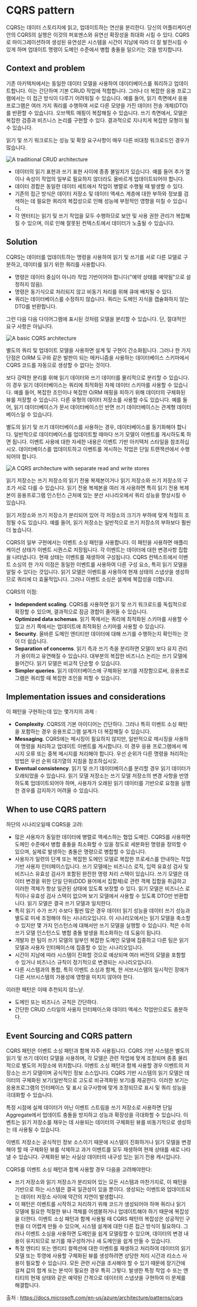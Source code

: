 # CQRS pattern

CQRS는 데이터 스토리지에 읽고, 업데이트하는 연산을 분리한다. 당신의 어플리케이션안의 CQRS의 실행은 이것의 퍼포멘스와 유연선 확장성을 최대화 시킬 수 있다. CQRS로 마이그레이션하여 생성된 유연성은 시스템을 시간이 지남에 따라 더 잘 발전시킬 수 있게 하며 업데이트 명령이 도메인 수준에서 병합 충돌을 일으키는 것을 방지합니다.

## Context and problem

기존 아키텍처에서는 동일한 데이터 모델을 사용하여 데이터베이스를 쿼리하고 업데이트합니다. 이는 간단하며 기본 CRUD 작업에 적합합니다. 그러나 더 복잡한 응용 프로그램에서는 이 접근 방식이 다루기 어려워질 수 있습니다. 예를 들어, 읽기 측면에서 응용 프로그램은 여러 가지 쿼리를 수행하여 서로 다른 모양을 가진 데이터 전송 개체(DTO)를 반환할 수 있습니다. 오브젝트 매핑이 복잡해질 수 있습니다. 쓰기 측면에서, 모델은 복잡한 검증과 비즈니스 논리를 구현할 수 있다. 결과적으로 지나치게 복잡한 모형이 될 수 있습니다.

읽기 및 쓰기 워크로드는 성능 및 확장 요구사항이 매우 다른 비대칭 워크로드인 경우가 많습니다.

![A traditional CRUD architecture](https://docs.microsoft.com/en-us/azure/architecture/patterns/_images/command-and-query-responsibility-segregation-cqrs-tradition-crud.png)

- 데이터의 읽기 표현과 쓰기 표현 사이에 종종 불일치가 있습니다. 예를 들어 추가 열이나 속성이 작업의 일부로 필요하지 않더라도 올바르게 업데이트되어야 합니다.
- 데이터 경합은 동일한 데이터 세트에서 작업이 병렬로 수행될 때 발생할 수 있다.
- 기존의 접근 방식은 데이터 저장소 및 데이터 액세스 계층에 대한 부하와 정보를 검색하는 데 필요한 쿼리의 복잡성으로 인해 성능에 부정적인 영향을 미칠 수 있습니다.
- 각 엔터티는 읽기 및 쓰기 작업을 모두 수행하므로 보안 및 사용 권한 관리가 복잡해질 수 있으며, 이로 인해 잘못된 컨텍스트에서 데이터가 노출될 수 있습니다.

## Solution

CQRS는 데이터를 업데이트하는 명령을 사용하여 읽기 및 쓰기를 서로 다른 모델로 구분하고, 데이터를 읽기 위한 쿼리를 사용합니다.

- 명령은 데이터 중심이 아니라 작업 기반이어야 합니다("예약 상태를 예약됨"으로 설정하지 않음).
- 명령은 동기식으로 처리되지 않고 비동기 처리를 위해 큐에 배치될 수 있다.
- 쿼리는 데이터베이스를 수정하지 않습니다. 쿼리는 도메인 지식을 캡슐화하지 않는 DTO를 반환합니다.

그런 다음 다음 다이어그램에 표시된 것처럼 모델을 분리할 수 있습니다. 단, 절대적인 요구 사항은 아닙니다.

![A basic CQRS architecture](https://docs.microsoft.com/en-us/azure/architecture/patterns/_images/command-and-query-responsibility-segregation-cqrs-basic.png)

별도의 쿼리 및 업데이트 모델을 사용하면 설계 및 구현이 간소화됩니다. 그러나 한 가지 단점은 O/RM 도구와 같은 발판이 되는 메커니즘을 사용하는 데이터베이스 스키마에서 CQRS 코드를 자동으로 생성할 수 없다는 것이다.

보다 강력한 분리를 위해 읽기 데이터와 쓰기 데이터를 물리적으로 분리할 수 있습니다. 이 경우 읽기 데이터베이스는 쿼리에 최적화된 자체 데이터 스키마를 사용할 수 있습니다. 예를 들어, 복잡한 조인이나 복잡한 O/RM 매핑을 피하기 위해 데이터의 구체화된 뷰를 저장할 수 있습니다. 다른 유형의 데이터 저장소를 사용할 수도 있습니다. 예를 들어, 읽기 데이터베이스가 문서 데이터베이스인 반면 쓰기 데이터베이스는 관계형 데이터베이스일 수 있습니다.

별도의 읽기 및 쓰기 데이터베이스를 사용하는 경우, 데이터베이스를 동기화해야 합니다. 일반적으로 데이터베이스를 업데이트할 때마다 쓰기 모델이 이벤트를 게시하도록 하면 됩니다. 이벤트 사용에 대한 자세한 내용은 이벤트 기반 아키텍처 스타일을 참조하십시오. 데이터베이스를 업데이트하고 이벤트를 게시하는 작업은 단일 트랜잭션에서 수행되어야 합니다.

![A CQRS architecture with separate read and write stores](https://docs.microsoft.com/en-us/azure/architecture/patterns/_images/command-and-query-responsibility-segregation-cqrs-separate-stores.png)

읽기 저장소는 쓰기 저장소의 읽기 전용 복제본이거나 읽기 저장소와 쓰기 저장소의 구조가 서로 다를 수 있습니다. 읽기 전용 복제본을 여러 개 사용하면 특히 읽기 전용 복제본이 응용프로그램 인스턴스 근처에 있는 분산 시나리오에서 쿼리 성능을 향상시킬 수 있습니다.

읽기 저장소와 쓰기 저장소가 분리되어 있어 각 저장소의 크기가 부하에 맞게 적절히 조정될 수도 있습니다. 예를 들어, 읽기 저장소는 일반적으로 쓰기 저장소의 부하보다 훨씬 더 높습니다.

CQRS의 일부 구현에서는 이벤트 소싱 패턴을 사용합니다. 이 패턴을 사용하면 애플리케이션 상태가 이벤트 시퀀스로 저장됩니다. 각 이벤트는 데이터에 대한 변경사항 집합을 나타냅니다. 현재 상태는 이벤트를 재생하여 구성됩니다. CQRS 컨텍스트에서 이벤트 소싱의 한 가지 이점은 동일한 이벤트를 사용하여 다른 구성 요소, 특히 읽기 모델을 알릴 수 있다는 것입니다. 읽기 모델은 이벤트를 사용하여 현재 상태의 스냅샷을 생성하므로 쿼리에 더 효율적입니다. 그러나 이벤트 소싱은 설계에 복잡성을 더합니다.

CQRS의 이점:

- **Independent scaling**. CQRS를 사용하면 읽기 및 쓰기 워크로드를 독립적으로 확장할 수 있으며, 결과적으로 잠금 경합이 줄어들 수 있습니다.
- **Optimized data schemas**. 읽기 쪽에서는 쿼리에 최적화된 스키마를 사용할 수 있고 쓰기 쪽에서는 업데이트에 최적화된 스키마를 사용할 수 있습니다.
- **Security**. 올바른 도메인 엔티티만 데이터에 대해 쓰기를 수행하는지 확인하는 것이 더 쉽습니다.
- **Separation of concerns**. 읽기 측과 쓰기 측을 분리하면 모델이 보다 유지 관리가 용이하고 유연해질 수 있습니다. 대부분의 복잡한 비즈니스 논리는 쓰기 모델에 들어간다. 읽기 모델은 비교적 단순할 수 있습니다.
- **Simpler queries**. 읽기 데이터베이스에 구체화된 보기를 저장함으로써, 응용프로그램은 쿼리할 때 복잡한 조인을 피할 수 있습니다.



## Implementation issues and considerations

이 패턴을 구현하는데 있는 몇가지의 과제 :

- **Complexity**. CQRS의 기본 아이디어는 간단하다. 그러나 특히 이벤트 소싱 패턴을 포함하는 경우 응용프로그램 설계가 더 복잡해질 수 있습니다.
- **Messaging**. CQRS에는 메시징이 필요하지 않지만, 일반적으로 메시징을 사용하여 명령을 처리하고 업데이트 이벤트를 게시합니다. 이 경우 응용 프로그램에서 메시지 오류 또는 중복 메시지를 처리해야 합니다. 우선 순위가 다른 명령을 처리하는 방법은 우선 순위 대기열의 지침을 참조하십시오.
- **Eventual consistency**. 읽기 및 쓰기 데이터베이스를 분리할 경우 읽기 데이터가 오래되었을 수 있습니다. 읽기 모델 저장소는 쓰기 모델 저장소의 변경 사항을 반영하도록 업데이트되어야 하며, 사용자가 오래된 읽기 데이터를 기반으로 요청을 실행한 경우를 감지하기 어려울 수 있습니다.



## When to use CQRS pattern

하단의 시나리오일때 CQRS을 고려:

- 많은 사용자가 동일한 데이터에 병렬로 액세스하는 협업 도메인. CQRS를 사용하면 도메인 수준에서 병합 충돌을 최소화할 수 있을 정도로 세분화된 명령을 정의할 수 있으며, 실제로 발생하는 충돌은 명령으로 병합할 수 있습니다.
- 사용자가 일련의 단계 또는 복잡한 도메인 모델로 복잡한 프로세스를 안내하는 작업 기반 사용자 인터페이스입니다. 쓰기 모델에는 비즈니스 로직, 입력 유효성 검사 및 비즈니스 유효성 검사가 포함된 완전한 명령 처리 스택이 있습니다. 쓰기 모델은 데이터 변경을 위한 단일 단위(DDD 용어에서 집합체)로 관련 객체 집합을 취급하고 이러한 객체가 항상 일관된 상태에 있도록 보장할 수 있다. 읽기 모델은 비즈니스 로직이나 유효성 검사 스택이 없으며 보기 모델에서 사용할 수 있도록 DTO만 반환합니다. 읽기 모델은 결국 쓰기 모델과 일치한다.
- 특히 읽기 수가 쓰기 수보다 훨씬 많은 경우 데이터 읽기 성능을 데이터 쓰기 성능과 별도로 미세 조정해야 하는 시나리오입니다. 이 시나리오에서는 읽기 모델을 축소할 수 있지만 몇 가지 인스턴스에 대해서만 쓰기 모델을 실행할 수 있습니다. 적은 수의 쓰기 모델 인스턴스도 병합 충돌 발생을 최소화하는 데 도움이 됩니다.
- 개발자 한 팀이 쓰기 모델의 일부인 복잡한 도메인 모델에 집중하고 다른 팀은 읽기 모델과 사용자 인터페이스에 집중할 수 있는 시나리오입니다.
- 시간이 지남에 따라 시스템이 진화할 것으로 예상되며 여러 버전의 모델을 포함할 수 있거나 비즈니스 규칙이 정기적으로 변경되는 시나리오입니다.
- 다른 시스템과의 통합, 특히 이벤트 소싱과 함께, 한 서브시스템의 일시적인 장애가 다른 서브시스템의 가용성에 영향을 미치지 않아야 한다.

이러한 패턴은 이때 추천되지 않느낟.

- 도메인 또는 비즈니스 규칙은 간단하다.
- 간단한 CRUD 스타일의 사용자 인터페이스와 데이터 액세스 작업만으로도 충분하다.



## Event Sourcing and CQRS pattern

CQRS 패턴은 이벤트 소싱 패턴과 함께 자주 사용됩니다. CQRS 기반 시스템은 별도의 읽기 및 쓰기 데이터 모델을 사용하며, 각 모델은 관련 작업에 맞게 조정되며 종종 물리적으로 별도의 저장소에 위치합니다. 이벤트 소싱 패턴과 함께 사용할 경우 이벤트의 저장소는 쓰기 모델이며 공식적인 정보 소스입니다. CQRS 기반 시스템의 읽기 모델은 데이터의 구체화된 보기(일반적으로 고도로 비규격화된 보기)를 제공한다. 이러한 보기는 응용프로그램의 인터페이스 및 표시 요구사항에 맞게 조정되므로 표시 및 쿼리 성능을 극대화할 수 있습니다.

특정 시점에 실제 데이터가 아닌 이벤트 스트림을 쓰기 저장소로 사용하면 단일 Aggregate에서 업데이트 충돌을 방지하고 성능과 확장성을 극대화할 수 있습니다. 이벤트는 읽기 저장소를 채우는 데 사용되는 데이터의 구체화된 뷰를 비동기적으로 생성하는 데 사용될 수 있습니다.

이벤트 저장소는 공식적인 정보 소스이기 때문에 시스템이 진화하거나 읽기 모델을 변경해야 할 때 구체화된 뷰를 삭제하고 과거 이벤트를 모두 재생하여 현재 상태를 새로 나타낼 수 있습니다. 구체화된 뷰는 사실상 데이터의 내구성 있는 읽기 전용 캐시입니다.

CQRS를 이벤트 소싱 패턴과 함께 사용할 경우 다음을 고려해야한다:

- 쓰기 저장소와 읽기 저장소가 분리되어 있는 모든 시스템과 마찬가지로, 이 패턴을 기반으로 하는 시스템은 결국 일관성이 있을 뿐이다. 생성되는 이벤트와 업데이트되는 데이터 저장소 사이에 약간의 지연이 발생합니다.
- 이 패턴은 이벤트를 시작하고 처리하기 위해 코드가 생성되어야 하며 쿼리나 읽기 모델에 필요한 적절한 뷰나 객체를 어셈블하거나 업데이트해야 하기 때문에 복잡성을 더한다. 이벤트 소싱 패턴과 함께 사용될 때 CQRS 패턴의 복잡성은 성공적인 구현을 더 어렵게 만들 수 있으며, 시스템 설계에 대한 다른 접근 방식이 필요하다. 그러나 이벤트 소싱을 사용하면 도메인을 쉽게 모델링할 수 있으며, 데이터의 변경 내용이 유지되므로 보기를 재구성하거나 새 도메인을 쉽게 만들 수 있습니다.
- 특정 엔티티 또는 엔티티 컬렉션에 대한 이벤트를 재생하고 처리하여 데이터의 읽기 모델 또는 투영에 사용할 구체화된 뷰를 생성하려면 상당한 처리 시간과 리소스 사용이 필요할 수 있습니다. 모든 관련 사건을 조사해야 할 수 있기 때문에 장기간에 걸쳐 값의 합계 또는 분석이 필요한 경우 특히 그렇다. 발생한 특정 작업 수 또는 엔티티의 현재 상태와 같은 예약된 간격으로 데이터의 스냅샷을 구현하여 이 문제를 해결합니다.

출처 : https://docs.microsoft.com/en-us/azure/architecture/patterns/cqrs